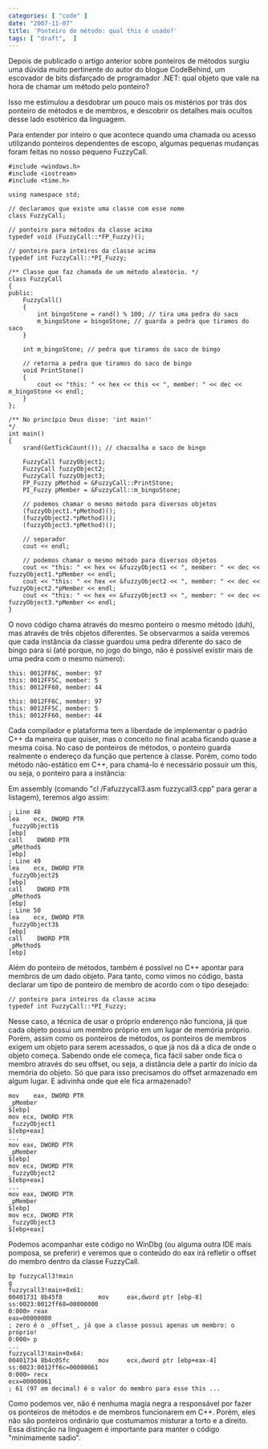 ```yaml
---
categories: [ "code" ]
date: "2007-11-07"
title: 'Ponteiro de método: qual this é usado?'
tags: [ "draft",  ]
---
```

Depois de publicado o artigo anterior sobre ponteiros de métodos surgiu uma dúvida muito pertinente do autor do blogue CodeBehind, um escovador de bits disfarçado de programador .NET: qual objeto que vale na hora de chamar um método pelo ponteiro?

Isso me estimulou a desdobrar um pouco mais os mistérios por trás dos ponteiro de métodos e de membros, e descobrir os detalhes mais ocultos desse lado esotérico da linguagem.

Para entender por inteiro o que acontece quando uma chamada ou acesso utilizando ponteiros dependentes de escopo, algumas pequenas mudanças foram feitas no nosso pequeno FuzzyCall.


    #include <windows.h>
    #include <iostream>
    #include <time.h>
    
    using namespace std;
    
    // declaramos que existe uma classe com esse nome
    class FuzzyCall;
    
    // ponteiro para métodos da classe acima
    typedef void (FuzzyCall::*FP_Fuzzy)();
    
    // ponteiro para inteiros da classe acima
    typedef int FuzzyCall::*PI_Fuzzy;
    
    /** Classe que faz chamada de um método aleatório. */
    class FuzzyCall
    {
    public:
    	FuzzyCall()
    	{
    		int bingoStone = rand() % 100; // tira uma pedra do saco
    		m_bingoStone = bingoStone; // guarda a pedra que tiramos do saco
    	}
    
    	int m_bingoStone; // pedra que tiramos do saco de bingo
    
    	// retorna a pedra que tiramos do saco de bingo
    	void PrintStone()
    	{
    		cout << "this: " << hex << this << ", member: " << dec << m_bingoStone << endl;
    	}
    };
    
    /** No princípio Deus disse: 'int main!'
    */
    int main()
    {
    	srand(GetTickCount()); // chacoalha o saco de bingo
    
    	FuzzyCall fuzzyObject1;
    	FuzzyCall fuzzyObject2;
    	FuzzyCall fuzzyObject3;
    	FP_Fuzzy pMethod = &FuzzyCall::PrintStone;
    	PI_Fuzzy pMember = &FuzzyCall::m_bingoStone;
    
    	// podemos chamar o mesmo método para diversos objetos
    	(fuzzyObject1.*pMethod)();
    	(fuzzyObject2.*pMethod)();
    	(fuzzyObject3.*pMethod)();
    
    	// separador
    	cout << endl;
    	
    	// podemos chamar o mesmo método para diversos objetos
    	cout << "this: " << hex << &fuzzyObject1 << ", member: " << dec << fuzzyObject1.*pMember << endl;
    	cout << "this: " << hex << &fuzzyObject2 << ", member: " << dec << fuzzyObject2.*pMember << endl;
    	cout << "this: " << hex << &fuzzyObject3 << ", member: " << dec << fuzzyObject3.*pMember << endl;
    } 
    

O novo código chama através do mesmo ponteiro o mesmo método (duh), mas através de três objetos diferentes. Se observarmos a saída veremos que cada instância da classe guardou uma pedra diferente do saco de bingo para si (até porque, no jogo do bingo, não é possível existir mais de uma pedra com o mesmo número):

    
    this: 0012FF6C, member: 97
    this: 0012FF5C, member: 5
    this: 0012FF60, member: 44
    
    this: 0012FF6C, member: 97
    this: 0012FF5C, member: 5
    this: 0012FF60, member: 44


Cada compilador e plataforma tem a liberdade de implementar o padrão C++ da maneira que quiser, mas o conceito no final acaba ficando quase a mesma coisa. No caso de ponteiros de métodos, o ponteiro guarda realmente o endereço da função que pertence à classe. Porém, como todo método não-estático em C++, para chamá-lo é necessário possuir um this, ou seja, o ponteiro para a instância:


Em assembly (comando "cl /Fafuzzycall3.asm fuzzycall3.cpp" para gerar a listagem), teremos algo assim:

    ; Line 48
    lea    ecx, DWORD PTR
    _fuzzyObject1$
    [ebp]
    call    DWORD PTR
    _pMethod$
    [ebp]
    ; Line 49
    lea    ecx, DWORD PTR
    _fuzzyObject2$
    [ebp]
    call    DWORD PTR
    _pMethod$
    [ebp]
    ; Line 50
    lea    ecx, DWORD PTR
    _fuzzyObject3$
    [ebp]
    call    DWORD PTR
    _pMethod$
    [ebp]


Além do ponteiro de métodos, também é possível no C++ apontar para membros de um dado objeto. Para tanto, como vimos no código, basta declarar um tipo de ponteiro de membro de acordo com o tipo desejado:

    
    // ponteiro para inteiros da classe acima
    typedef int FuzzyCall::*PI_Fuzzy;

Nesse caso, a técnica de usar o próprio enderenço não funciona, já que cada objeto possui um membro próprio em um lugar de memória próprio. Porém, assim como os ponteiros de métodos, os ponteiros de membros exigem um objeto para serem acessados, o que já nos dá a dica de onde o objeto começa. Sabendo onde ele começa, fica fácil saber onde fica o membro através do seu offset, ou seja, a distância dele a partir do início da memória do objeto. Só que para isso precisamos do offset armazenado em algum lugar. E adivinha onde que ele fica armazenado?

    
    mov    eax, DWORD PTR
    _pMember
    $[ebp]
    mov ecx, DWORD PTR
    _fuzzyObject1
    $[ebp+eax]
    ...
    mov eax, DWORD PTR
    _pMember
    $[ebp]
    mov ecx, DWORD PTR
    _fuzzyObject2
    $[ebp+eax]
    ...
    mov eax, DWORD PTR
    _pMember
    $[ebp]
    mov ecx, DWORD PTR
    _fuzzyObject3
    $[ebp+eax]

Podemos acompanhar este código no WinDbg (ou alguma outra IDE mais pomposa, se preferir) e veremos que o conteúdo do eax irá refletir o offset do membro dentro da classe FuzzyCall.

    
    bp fuzzycall3!main
    g
    fuzzycall3!main+0x61:
    00401731 8b45f8          mov     eax,dword ptr [ebp-8] ss:0023:0012ff68=00000000
    0:000> reax
    eax=00000000
    ; zero é o _offset_, já que a classe possui apenas um membro: o próprio!
    0:000> p
    ...
    fuzzycall3!main+0x64:
    00401734 8b4c05fc        mov     ecx,dword ptr [ebp+eax-4] ss:0023:0012ff6c=00000061
    0:000> recx
    ecx=00000061
    ; 61 (97 em decimal) é o valor do membro para esse this ...

Como podemos ver, não é nenhuma magia negra a responsável por fazer os ponteiros de métodos e de membros funcionarem em C++. Porém, eles não são ponteiros ordinário que costumamos misturar a torto e a direito. Essa distinção na linguagem é importante para manter o código "minimamente sadio".
